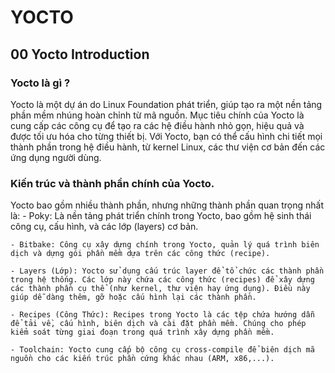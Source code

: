 # YOCTO
## 00 Yocto Introduction
### Yocto là gì ?
Yocto là một dự án do Linux Foundation phát triển, giúp tạo ra một nền tảng phần mềm nhúng hoàn chỉnh từ mã nguồn. Mục tiêu chính của Yocto là cung cấp các công cụ để tạo ra các hệ điều hành nhỏ gọn, hiệu quả và được tối ưu hóa cho từng thiết bị. Với Yocto, bạn có thể cấu hình chi tiết mọi thành phần trong hệ điều hành, từ kernel Linux, các thư viện cơ bản đến các ứng dụng người dùng.
### Kiến trúc và thành phần chính của Yocto.
Yocto bao gồm nhiều thành phần, nhưng những thành phần quan trọng nhất là:
    - Poky: Là nền tảng phát triển chính trong Yocto, bao gồm hệ sinh thái công cụ, cấu hình, và các lớp (layers) cơ bản.
    
    - Bitbake: Công cụ xây dựng chính trong Yocto, quản lý quá trình biên dịch và dựng gói phần mềm dựa trên các công thức (recipe).

    - Layers (Lớp): Yocto sử dụng cấu trúc layer để tổ chức các thành phần trong hệ thống. Các lớp này chứa các công thức (recipes) để xây dựng các thành phần cụ thể (như kernel, thư viện hay ứng dụng). Điều này giúp dễ dàng thêm, gỡ hoặc cấu hình lại các thành phần.

    - Recipes (Công Thức): Recipes trong Yocto là các tệp chứa hướng dẫn để tải về, cấu hình, biên dịch và cài đặt phần mềm. Chúng cho phép kiểm soát từng giai đoạn trong quá trình xây dựng phần mềm.
    
    - Toolchain: Yocto cung cấp bộ công cụ cross-compile để biên dịch mã nguồn cho các kiến trúc phần cứng khác nhau (ARM, x86,...).

